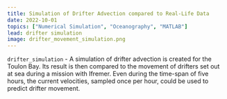```yaml
---
title: Simulation of Drifter Advection compared to Real-Life Data
date: 2022-10-01
topics: ["Numerical Simulation", "Oceanography", "MATLAB"]
lead: drifter simulation
image: drifter_movement_simulation.png
---
```


`drifter_simulation` - A simulation of drifter advection is created for the Toulon Bay. Its result is then compared to the movement of drifters set out at sea during a mission with Ifremer. Even during the time-span of five hours, the current velocities, sampled once per hour, could be used to predict drifter movement. 